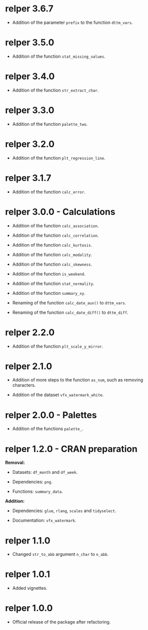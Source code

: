# relper 3.6.7

* Addition of the parameter `prefix` to the function `dttm_vars`.

# relper 3.5.0

* Addition of the function `stat_missing_values`.

# relper 3.4.0

* Addition of the function `str_extract_char`.

# relper 3.3.0

* Addition of the function `palette_two`.

# relper 3.2.0

* Addition of the function `plt_regression_line`.

# relper 3.1.7

* Addition of the function `calc_error`.

# relper 3.0.0 - Calculations

* Addition of the function `calc_association`.

* Addition of the function `calc_correlation`.

* Addition of the function `calc_kurtosis`.

* Addition of the function `calc_modality`.

* Addition of the function `calc_skewness`.

* Addition of the function `is_weekend`.

* Addition of the function `stat_normality`.

* Addition of the function `summary_xy`.

* Renaming of the function `calc_date_aux()` to `dttm_vars`.

* Renaming of the function `calc_date_diff()` to `dttm_diff`.

# relper 2.2.0

* Addition of the function `plt_scale_y_mirror`.

# relper 2.1.0

* Addition of more steps to the function `as_num`, such as removing characters.

* Addition of the dataset `vfx_watermark_white`.

# relper 2.0.0 - Palettes

* Addition of the functions `palette_`.

# relper 1.2.0 - CRAN preparation

**Removal:** 

* Datasets: `df_month` and `df_week`.

* Dependencies: `png`.

* Functions: `summary_data`.

**Addition:**

* Dependencies: `glue`, `rlang`, `scales` and `tidyselect`.

* Documentation: `vfx_watermark`.

# relper 1.1.0

* Changed `str_to_abb` argument `n_char` to `n_abb`.

# relper 1.0.1

* Added vignettes.

# relper 1.0.0

* Official release of the package after refactoring.
